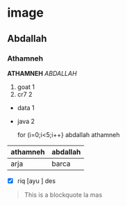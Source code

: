 # image
## Abdallah
### Athamneh

**ATHAMNEH**
_ABDALLAH_
1. goat 1
2. cr7 2
- data 1
- java 2








  for (i=0;i<5;i++}
  abdallah athamneh

| athamneh | abdallah |
|----------|----------|
| arja | barca |
- [x] riq
[ayu ] des
> This is a blockquote
> la mas





